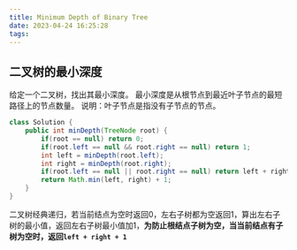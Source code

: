 ```yaml
---
title: Minimum Depth of Binary Tree
date: 2023-04-24 16:25:28
tags:
---
```


## 二叉树的最小深度
给定一个二叉树，找出其最小深度。
最小深度是从根节点到最近叶子节点的最短路径上的节点数量。
说明：叶子节点是指没有子节点的节点。
```java
class Solution {
    public int minDepth(TreeNode root) {
        if(root == null) return 0;
        if(root.left == null && root.right == null) return 1;
        int left = minDepth(root.left);
        int right = minDepth(root.right);
        if(root.left == null || root.right == null) return left + right + 1;
        return Math.min(left, right) + 1;
    }
}
```
二叉树经典递归，若当前结点为空时返回0，左右子树都为空返回1，算出左右子树的最小值，返回左右子树最小值加1，**为防止根结点子树为空，当当前结点有子树为空时，返回`left + right + 1`**